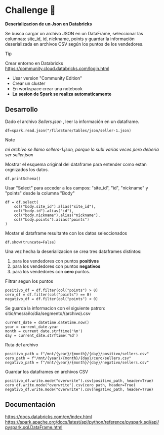 # Challenge :paperclip:
**Deserializacion de un Json en Databricks**

Se busca cargar un archivo JSON en un DataFrame, seleccionar las columnas: site_id, id, nickname, points y guardar la información deserializada en archivos CSV según los puntos de los vendedores.

> [!TIP]
Crear entorno en Databricks https://community.cloud.databricks.com/login.html

- Usar version "Community Edition"
- Crear un cluster
- En workspace crear una notebook
- **La sesion de Spark se realiza automaticamente**
  
## Desarrollo
Dado el archivo *Sellers.json* , leer la información en un dataframe.
```
df=spark.read.json("/fileStore/tables/json/seller-1.json)
```
> [!NOTE] 
*mi archivo se llamo sellers-1.json, porque lo subi varias veces pero deberia ser seller.json*

Mostrar el esquema original del dataframe para entender como estan orgnizados los datos.
```
df.printSchema()
```
Usar "Select" para acceder a los campos: "site_id", "id", "nickname" y "points" desde la columna "Body"
```
df = df.select(
    col("body.site_id").alias("site_id"),
    col("body.id").alias("id"),
    col("body.nickname").alias("nickname"),
    col("body.points").alias("points")
)
```
Mostar el dataframe resultante con los datos seleccionados
```
df.show(truncate=False)
```
Una vez hecha la deserializacion se crea tres dataframes distintos:
1. para los vendedores con puntos **positivos**
2. para los vendedores con puntos **negativos**
3. para los vendedores con **cero** puntos.

Filtrar segun los puntos
```
positivo_df = df.filter(col("points") > 0)
cero_df = df.filter(col("points") == 0)
negativo_df = df.filter(col("points") < 0)
```
Se guarda la informacion con el siguiente patron: sitio/mes/año/dia/segmento/(archivo).csv

``` 
current_date = datetime.datetime.now()
year = current_date.year
month = current_date.strftime('%m')
day = current_date.strftime('%d')
 ```
Ruta del archivo
``` 
positivo_path = f"/mnt/{year}/{month}/{day}/positivo/sellers.csv"
cero_path = f"/mnt/{year}/{month}/{day}/cero/sellers.csv"
negativo_path = f"/mnt/{year}/{month}/{day}/negativo/sellers.csv"
```

Guardar los dataframes en archivos CSV
```
positivo_df.write.mode("overwrite").csv(positivo_path, header=True)
cero_df.write.mode("overwrite").csv(cero_path, header=True)
negativo_df.write.mode("overwrite").csv(negativo_path, header=True)
``` 


## Documentación
https://docs.databricks.com/en/index.html
https://spark.apache.org/docs/latest/api/python/reference/pyspark.sql/api/pyspark.sql.DataFrame.html
